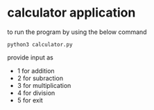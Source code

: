 # calculator application

to run the program by using the below command
```
python3 calculator.py
```

provide input as 
* 1 for addition
* 2 for subraction
* 3 for multiplication
* 4 for division
* 5 for exit